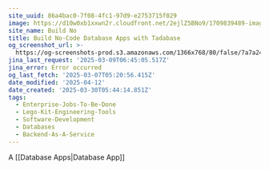 ```yaml
---
site_uuid: 86a4bac0-7f08-4fc1-97d9-e2753715f029
image: https://d10w0xb1xxwn2r.cloudfront.net/2ejlZ5BNo9/1709839489-images.png
site_name: Build No
title: Build No-Code Database Apps with Tadabase
og_screenshot_url: >-
  https://og-screenshots-prod.s3.amazonaws.com/1366x768/80/false/7a7a248f180ba754f47f3466eef9506c1fa59598a8fcc67ffebbe8ab14b17456.jpeg
jina_last_request: '2025-03-09T06:45:05.517Z'
jina_error: Error occurred
og_last_fetch: '2025-03-07T05:20:56.415Z'
date_modified: '2025-04-12'
date_created: '2025-03-30T05:44:14.851Z'
tags:
  - Enterprise-Jobs-To-Be-Done
  - Lego-Kit-Engineering-Tools
  - Software-Development
  - Databases
  - Backend-As-A-Service
---
```






















A [[Database Apps|Database App]]

